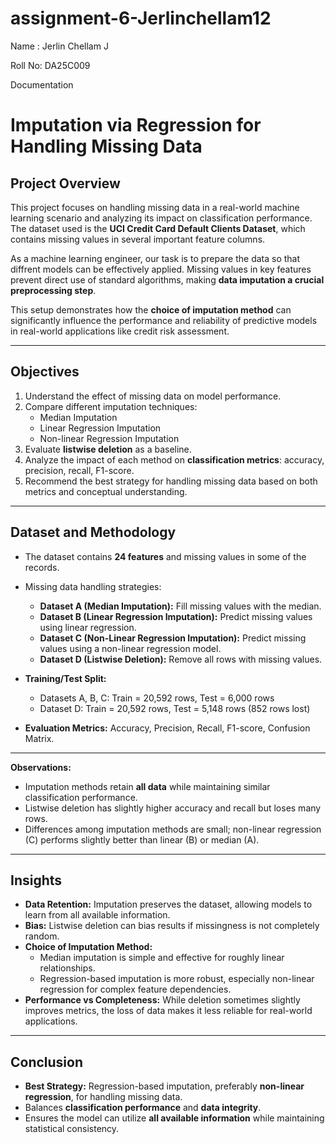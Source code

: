 # assignment-6-Jerlinchellam12

Name : Jerlin Chellam J

Roll No: DA25C009

Documentation

# Imputation via Regression for Handling Missing Data

## Project Overview

This project focuses on handling missing data in a real-world machine learning scenario and analyzing its impact on classification performance. The dataset used is the **UCI Credit Card Default Clients Dataset**, which contains missing values in several important feature columns.  

As a machine learning engineer, our task is to prepare the data so that diffrent models can be effectively applied. Missing values in key features prevent direct use of standard algorithms, making **data imputation a crucial preprocessing step**.  

This setup demonstrates how the **choice of imputation method** can significantly influence the performance and reliability of predictive models in real-world applications like credit risk assessment.

---

## Objectives
1. Understand the effect of missing data on model performance.  
2. Compare different imputation techniques:  
   - Median Imputation  
   - Linear Regression Imputation  
   - Non-linear Regression Imputation  
3. Evaluate **listwise deletion** as a baseline.  
4. Analyze the impact of each method on **classification metrics**: accuracy, precision, recall, F1-score.  
5. Recommend the best strategy for handling missing data based on both metrics and conceptual understanding.

---

## Dataset and Methodology
- The dataset contains **24 features** and missing values in some of the records.  
- Missing data handling strategies:
  - **Dataset A (Median Imputation):** Fill missing values with the median.  
  - **Dataset B (Linear Regression Imputation):** Predict missing values using linear regression.  
  - **Dataset C (Non-Linear Regression Imputation):** Predict missing values using a non-linear regression model.  
  - **Dataset D (Listwise Deletion):** Remove all rows with missing values.  

- **Training/Test Split:**
  - Datasets A, B, C: Train = 20,592 rows, Test = 6,000 rows  
  - Dataset D: Train = 20,592 rows, Test = 5,148 rows (852 rows lost)  

- **Evaluation Metrics:** Accuracy, Precision, Recall, F1-score, Confusion Matrix.

---


**Observations:**
- Imputation methods retain **all data** while maintaining similar classification performance.  
- Listwise deletion has slightly higher accuracy and recall but loses many rows.  
- Differences among imputation methods are small; non-linear regression (C) performs slightly better than linear (B) or median (A).

---

## Insights

- **Data Retention:** Imputation preserves the dataset, allowing models to learn from all available information.  
- **Bias:** Listwise deletion can bias results if missingness is not completely random.  
- **Choice of Imputation Method:** 
  - Median imputation is simple and effective for roughly linear relationships.  
  - Regression-based imputation is more robust, especially non-linear regression for complex feature dependencies.  
- **Performance vs Completeness:** While deletion sometimes slightly improves metrics, the loss of data makes it less reliable for real-world applications.

---

## Conclusion
- **Best Strategy:** Regression-based imputation, preferably **non-linear regression**, for handling missing data.  
- Balances **classification performance** and **data integrity**.  
- Ensures the model can utilize **all available information** while maintaining statistical consistency.
